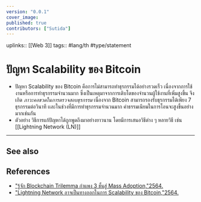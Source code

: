 ```yaml
---
version: "0.0.1"
cover_image:
published: true
contributors: ["Sutida"]
---
```

uplinks:: [[Web 3]]
tags:: #lang/th #type/statement

# ปัญหา Scalability ของ Bitcoin
- ปัญหา Scalability ของ Bitcoin  คือการไม่สามารถทำธุรกรรมได้อย่างรวดเร็ว เนื่องจากการใช้งานหรือการทำธุรกรรมจำนวนมาก ซึ่งเป็นเหตุมาจากการเติบโตของจำนวนผู้ใช้งานที่เพิ่มสูงขึ้น จึงเกิด *ภาวะคอขวดในการตรวจสอบธุรกรรม* เนื่องจาก Bitcoin สามารถรองรับธุรกรรมได้เพียง 7 ธุรกรรมต่อวินาที เเละในช่วงที่มีการทำธุรกรรมจำนวนมาก ค่าธรรมเนียมในการโอนจะสูงขึ้นอย่างมากเช่นกัน
- ตัวอย่าง วิธีการแก้ปัญหาได้ถูกพูดถึงมาอย่างยาวนาน โดยมีการเสนอวิธีต่าง ๆ หลายวิธี เช่น [[Lightning Network (LN)]]

---
## See also
## References
- ["รู้จัก Blockchain Trilemma กำแพง 3 ชั้นสู่ Mass Adoption,"2564.](https://www.finnomena.com/bitkub/blockchain-trilemma/)
- ["Lightning Network อาจเป็นทางออกในการ Scalability ของ Bitcoin,"2564.](https://www.blockdit.com/posts/61964330e8655f0d7e1cbc47)
